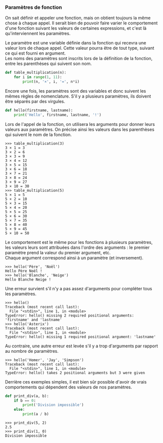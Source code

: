 ### Paramètres de fonction

On sait définir et appeler une fonction, mais on obtient toujours la même chose à chaque appel.
Il serait bien de pouvoir faire varier le comportement d'une fonction suivant les valeurs de certaines expressions, et c'est là qu'interviennent les paramètres.

Le paramètre est une variable définie dans la fonction qui recevra une valeur lors de chaque appel. Cette valeur pourra être de tout type, suivant ce qui est fourni en argument.  
Les noms des paramètres sont inscrits lors de la définition de la fonction, entre les parenthèses qui suivent son nom.

```python
def table_multiplication(n):
    for i in range(1, 11):
        print(n, '×', i, '=', n*i)
```

Encore une fois, les paramètres sont des variables et donc suivent les mêmes règles de nomenclature.
S'il y a plusieurs paramètres, ils doivent être séparés par des virgules.

```python
def hello(firstname, lastname):
    print('Hello', firstname, lastname, '!')
```

Lors de l'appel de la fonction, on utilisera les arguments pour donner leurs valeurs aux paramètres.
On précise ainsi les valeurs dans les parenthèses qui suivent le nom de la fonction.

```pycon
>>> table_multiplication(3)
3 × 1 = 3
3 × 2 = 6
3 × 3 = 9
3 × 4 = 12
3 × 5 = 15
3 × 6 = 18
3 × 7 = 21
3 × 8 = 24
3 × 9 = 27
3 × 10 = 30
>>> table_multiplication(5)
5 × 1 = 5
5 × 2 = 10
5 × 3 = 15
5 × 4 = 20
5 × 5 = 25
5 × 6 = 30
5 × 7 = 35
5 × 8 = 40
5 × 9 = 45
5 × 10 = 50
```

Le comportement est le même pour les fonctions à plusieurs paramètres, les valeurs leurs sont attribuées dans l'ordre des arguments : le premier paramètre prend la valeur du premier argument, etc.  
Chaque argument correspond ainsi à un paramètre (et inversement).

```pycon
>>> hello('Père', 'Noël')
Hello Père Noël !
>>> hello('Blanche', 'Neige')
Hello Blanche Neige !
```

Une erreur survient s'il n'y a pas assez d'arguments pour compléter tous les paramètres.

```pycon
>>> hello()
Traceback (most recent call last):
  File "<stdin>", line 1, in <module>
TypeError: hello() missing 2 required positional arguments: 'firstname' and 'lastname'
>>> hello('Asterix')
Traceback (most recent call last):
  File "<stdin>", line 1, in <module>
TypeError: hello() missing 1 required positional argument: 'lastname'
```

Au contraire, une autre erreur est levée s'il y a trop d'arguments par rapport au nombre de paramètres.

```pycon
>>> hello('Homer', 'Jay', 'Simpson')
Traceback (most recent call last):
  File "<stdin>", line 1, in <module>
TypeError: hello() takes 2 positional arguments but 3 were given
```

Derrière ces exemples simples, il est bien sûr possible d'avoir de vrais comportements qui dépendent des valeurs de nos paramètres.

```python
def print_div(a, b):
    if b == 0:
        print('Division impossible')
    else:
        print(a / b)
```

```pycon
>>> print_div(5, 2)
2.5
>>> print_div(1, 0)
Division impossible
```
